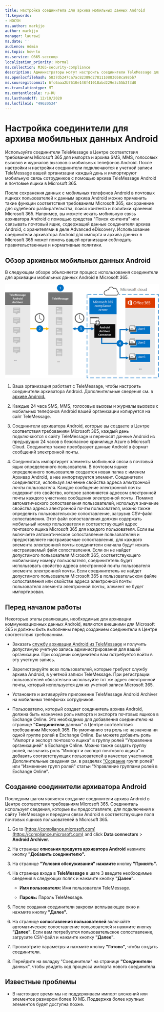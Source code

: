 ```yaml
---
title: Настройка соединитела для архива мобильных данных Android
f1.keywords:
- NOCSH
ms.author: markjjo
author: markjjo
manager: laurawi
ms.date: ''
audience: Admin
ms.topic: how-to
ms.service: O365-seccomp
localization_priority: Normal
ms.collection: M365-security-compliance
description: Администраторы могут настроить соединители TeleMessage для импорта и архива SMS, MMS и голосовых вызовов с мобильных телефонов Android. Это позволяет архивировать данные из сторонних источников данных в Microsoft 365, чтобы вы могли использовать такие функции соответствия требованиям, как удержание по юридическим правилам, поиск контента и политики хранения для управления сторонними данными вашей организации.
ms.openlocfilehash: 5837d5247ca7ac82389d2781110883058ca98bb7
ms.sourcegitcommit: 6fc6aaa2b7610e148f41018abd229e3c55b2f3d0
ms.translationtype: MT
ms.contentlocale: ru-RU
ms.lasthandoff: 12/10/2020
ms.locfileid: "49620534"
---
```

# <a name="set-up-a-connector-to-archive-android-mobile-data"></a>Настройка соединители для архива мобильных данных Android

Используйте соединители TeleMessage в Центре соответствия требованиям Microsoft 365 для импорта и архива SMS, MMS, голосовых вызовов и журналов вызовов с мобильных телефонов Android. После настройки и настройки соединители подключаются к учетной записи TeleMessage вашей организации каждый день и импортируют мобильную связь сотрудников с помощью архива TeleMessage Android в почтовые ящики в Microsoft 365.

После сохранения данных с мобильных телефонов Android в почтовых ящиках пользователей к данным архива Android можно применить такие функции соответствия требованиям Microsoft 365, как хранение для судебного разбирательства, поиск контента и политики хранения Microsoft 365. Например, вы можете искать мобильную связь архиватора Android с помощью средства "Поиск контента" или связывать почтовый ящик, содержащий данные соединителя архива Android, с хранителями в деле Advanced eDiscovery. Использование соединители архиватора Android для импорта и архива данных в Microsoft 365 может помочь вашей организации соблюдать правительственные и нормативные политики.

## <a name="overview-of-archiving-android-mobile-data"></a>Обзор архивных мобильных данных Android

В следующем обзоре объясняется процесс использования соединители для архивации мобильных данных Android в Microsoft 365.

![Рабочий процесс соединители архиватора Android](../media/AndroidArchiverConnectorWorkflow.png)

1. Ваша организация работает с TeleMessage, чтобы настроить соединители архиватора Android. Дополнительные сведения см. в [архиве Android.](https://www.telemessage.com/office365-activation-for-android-archiver/)

2. Каждые 24 часа SMS, MMS, голосовые вызовы и журналы вызовов с мобильных телефонов Android вашей организации копируется на сайт TeleMessage.

3. Соединители архиватора Android, которые вы создаете в Центре соответствия требованиям Microsoft 365, каждый день подключаются к сайту TeleMessage и переносят данные Android из предыдущих 24 часов в безопасное хранилище Azure в Microsoft Cloud. Соединитер также преобразует данные Android в формат сообщений электронной почты.

4. Соединиталь импортирует элементы мобильной связи в почтовый ящик определенного пользователя. В почтовом ящике определенного пользователя создается новая папка с именем Архивар Android, в нее импортируется элемент. Соединители соединяются, используя значение свойства адреса *электронной почты* пользователя. Каждое сообщение электронной почты содержит это свойство, которое заполняется адресом электронной почты каждого участника сообщения электронной почты. Помимо автоматического сопоставления пользователей,  используя значение свойства адреса электронной почты пользователя, можно также определить пользовательское сопоставление, загрузив CSV-файл сопоставления. Этот файл сопоставления должен содержать мобильный номер пользователя и соответствующий адрес почтового ящика Microsoft 365 для каждого пользователя. Если вы включаете автоматическое сопоставление пользователей и предоставляете настраиваемые сопоставления, для каждого элемента электронной почты соединители сначала будут искать настраиваемый файл сопоставления. Если он не найдет допустимого пользователя Microsoft 365, соответствующего мобильному номеру пользователя, соединитетель будет использовать свойство адреса электронной почты пользователя элемента электронной почты. Если соединитетель не найдет допустимого пользователя Microsoft 365 в  пользовательском файле сопоставления или свойстве адреса электронной почты пользователя элемента электронной почты, элемент не будет импортирован.

## <a name="before-you-begin"></a>Перед началом работы

Некоторые этапы реализации, необходимые для архивации коммуникационных данных Android, являются внешними для Microsoft 365 и должны быть выполнены перед созданием соединители в Центре соответствия требованиям.

- Заказать [службу архивации Android из TeleMessage](https://www.telemessage.com/mobile-archiver/order-mobile-archiver-for-o365) и получить допустимую учетную запись администрирования для вашей организации. При создании соединители вам потребуется войти в эту учетную запись.

- Зарегистрируйте всех пользователей, которые требуют службу архива Android, в учетной записи TeleMessage. При регистрации пользователей обязательно используйте тот же адрес электронной почты, который используется для их учетной записи Microsoft 365.

- Установите и активируйте приложение TeleMessage Android Archiver на мобильных телефонах сотрудников.

- Пользователю, который создает соединитель архива Android, должна быть назначена роль импорта и экспорта почтовых ящиков в Exchange Online. Это необходимо для добавления соединителю на странице **"Соединители** данных" в Центре соответствия требованиям Microsoft 365. По умолчанию эта роль не назначена ни одной группе ролей в Exchange Online. Вы можете добавить роль "Импорт и экспорт почтового ящика" в группу ролей "Управление организацией" в Exchange Online. Можно также создать группу ролей, назначить роль "Импорт и экспорт почтового ящика" и добавить соответствующих пользователей в качестве участников. Дополнительные сведения см. в [](https://docs.microsoft.com/Exchange/permissions-exo/role-groups#modify-role-groups) разделах ["Создание](https://docs.microsoft.com/Exchange/permissions-exo/role-groups#create-role-groups) групп ролей" или "Изменение групп ролей" статьи "Управление группами ролей в Exchange Online".

## <a name="create-an-android-archiver-connector"></a>Создание соединители архиватора Android

Последним шагом является создание соединители архива Android в Центре соответствия требованиям Microsoft 365. Соединиталь использует сведения, которые вы предоставляете, для подключения к сайту TeleMessage и передачи связи Android в соответствующие поля почтовых ящиков пользователей в Microsoft 365.

1. Go to [https://compliance.microsoft.com](https://compliance.microsoft.com) and click **Data connectors**  >  **Android Archiver**.

2. На странице **описания продукта архиватора Android** нажмите кнопку **"Добавить соединителю".**

3. На странице **"Условия обслуживания" нажмите** кнопку **"Принять".**

4. На странице входа в **TeleMessage** в шаге 3 введите необходимые сведения в следующих полях и нажмите кнопку **"Далее".**

   - **Имя пользователя:** Имя пользователя TeleMessage.

   - **Пароль:** Пароль TeleMessage.

5. После создания соединители закроем всплывающее окно и нажмите кнопку **"Далее".**

6. На странице **сопоставления пользователей** включайте автоматическое сопоставление пользователей и нажмите кнопку **"Далее".** Если вам потребуется пользовательское сопоставление, загрузите CSV-файл и нажмите кнопку **"Далее".**

7. Просмотрите параметры и нажмите кнопку **"Готово",** чтобы создать соединители.

8. Перейдите на вкладку "Соединители" на странице **"Соединители** данных", чтобы увидеть ход процесса импорта нового соединитела.

## <a name="known-issues"></a>Известные проблемы

- В настоящее время мы не поддерживаем импорт вложений или элементов размером более 10 МБ. Поддержка более крупных элементов будет доступна позже.
